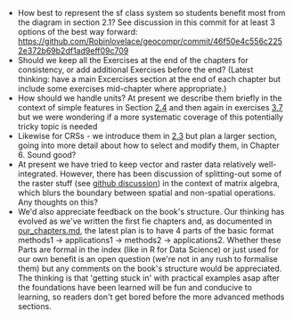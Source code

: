 - How best to represent the sf class system so students benefit most from the diagram in section 2.1? See discussion in this commit for at least 3 options of the best way forward: https://github.com/Robinlovelace/geocompr/commit/46f50e4c556c2252e372b69b2df1ad9eff09c709
- Should we keep all the Exercises at the end of the chapters for consistency, or add additional Exercises before the end? (Latest thinking: have a main Excercises section at the end of each chapter but include some exercises mid-chapter where appropriate.)
- How should we handle units? At present we describe them briefly in the context of simple features in Section [2.4](http://robinlovelace.net/geocompr/spatial-class.html#units) and then again in exercises [3.7](http://robinlovelace.net/geocompr/attr.html#exercises-2) but we were wondering if a more systematic coverage of this potentially tricky topic is needed
- Likewise for CRSs - we introduce them in [2.3](http://robinlovelace.net/geocompr/spatial-class.html#crs-intro) but plan a larger section, going into more detail about how to select and modify them, in Chapter 6. Sound good?
- At present we have tried to keep vector and raster data relatively well-integrated. However, there has been discussion of splitting-out some of the raster stuff (see [github discussion](https://github.com/Robinlovelace/geocompr/pull/80#discussion_r135806844)) in the context of matrix algebra, which blurs the boundary between spatial and non-spatial operations. Any thoughts on this?
- We'd also appreciate feedback on the book's structure. Our thinking has evolved as we've written the first fie chapters and, as documented in [our_chapters.md](https://github.com/Robinlovelace/geocompr/blob/master/our_chapters.md), the latest plan is to have 4 parts of the basic format methods1 -> applications1 -> methods2 -> applications2. Whether these Parts are formal in the index (like in R for Data Science) or just used for our own benefit is an open question (we're not in any rush to formalise them) but any comments on the book's structure would be appreciated. The thinking is that 'getting stuck in' with practical examples asap after the foundations have been learned will be fun and conducive to learning, so readers don't get bored before the more advanced methods sections.